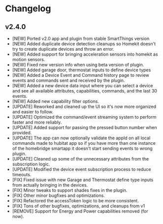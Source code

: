 # Changelog

## v2.4.0

- [NEW] Ported v2.0 app and plugin from stable SmartThings version
- [NEW] Added duplicate device detection cleanups so Homekit doesn't try to create duplicate devices and throw an error.
- [NEW] Added support for bringing acceleration sensors into homekit as motion sensors.
- [NEW] Fixed new version info when using beta version of plugin.
- [NEW] Added garage door, thermostat inputs to define device types
- [NEW] Added a Device Event and Command history page to review events and commands sent and received by the plugin.
- [NEW] Added a new device data input where you can select a device and see all available attributes, capabilities, commands, and the last 30 events.
- [NEW] Added new capability filter options.
- [UPDATE] Reworked and cleaned up the UI so it's now more organized and easier to follow.
- [UPDATE] Optimized the command/event streaming system to perform faster and more reliably.
- [UPDATE] Added support for passing the pressed button number when provided.
- [UPDATE] The app can now optionally validate the appId on all local commands made to hubitat app so if you have more than one instance of the homebridge smartapp it doesn't start sending events to wrong plugin.
- [UPDATE] Cleaned up some of the unnecessary attributes from the subscription logic.
- [UPDATE] Modified the device event subscription process to reduce timeouts.
- [FIX] Fixed issue with new Garage and Thermostat define type inputs from actually bringing in the devices.
- [FIX] Minor tweaks to support shades fixes in the plugin.
- [FIX] Other minor bugfixes and optimizations.
- [FIX] Refactored the accessToken logic to be more consistent.
- [FIX] Tons of other bugfixes, optimizations, and cleanups from v1
- [REMOVE] Support for Energy and Power capabilities removed (for now).
